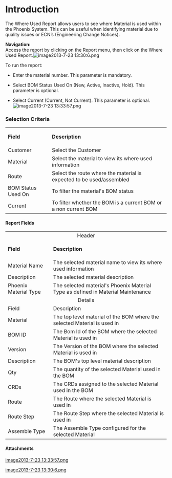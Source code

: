 # Introduction

The Where Used Report allows users to see where Material is used within the Phoenix System. This can be useful when identifying material due to quality issues or ECN’s (Engineering Change Notices).

**Navigation:**  
Access the report by clicking on the Report menu, then click on the Where Used Report.![image2013-7-23 13:30:6.png](/.attachments/29919951.png)



To run the report:

- Enter the material number. This parameter is mandatory.

- Select BOM Status Used On (New, Active, Inactive, Hold). This parameter is optional.

- Select Current (Current, Not Current). This parameter is optional.
![image2013-7-23 13:33:57.png](/.attachments/29919950.png)





### Selection Criteria



<table class="confluenceTable"><tbody><tr><td class="highlight confluenceTd"><p><strong>Field</strong></p></td><td class="highlight confluenceTd"><p><strong>Description</strong></p></td></tr><tr><td colspan="1" class="confluenceTd">Customer</td><td colspan="1" class="confluenceTd">Select the Customer</td></tr><tr><td colspan="1" class="confluenceTd">Material</td><td colspan="1" class="confluenceTd"><span>Select the material to view its where used information</span></td></tr><tr><td colspan="1" class="confluenceTd">Route</td><td colspan="1" class="confluenceTd">Select the route where the material is expected to be used/assembled</td></tr><tr><td colspan="1" class="confluenceTd">BOM Status Used On</td><td colspan="1" class="confluenceTd">To filter the material's BOM status</td></tr><tr><td colspan="1" class="confluenceTd">Current</td><td colspan="1" class="confluenceTd">To filter whether the BOM is a current BOM or a non current BOM</td></tr></tbody></table>



#### **Report Fields** 




<table class="confluenceTable"><tbody><tr><td colspan="2" style="text-align: center;" class="confluenceTd">Header</td></tr><tr><td class="highlight confluenceTd"><p><strong>Field</strong></p></td><td class="highlight confluenceTd"><p><strong>Description</strong></p></td></tr><tr><td colspan="1" class="confluenceTd"><span>Material Name</span></td><td colspan="1" class="confluenceTd"><span>The selected material name to view its where used information</span></td></tr><tr><td colspan="1" class="confluenceTd">Description</td><td colspan="1" class="confluenceTd">The selected material description</td></tr><tr><td colspan="1" class="confluenceTd"><span>Phoenix Material Type</span></td><td colspan="1" class="confluenceTd"><span>The selected material's </span><span>Phoenix Material Type as defined in Material Maintenance</span></td></tr><tr><td colspan="2" style="text-align: center;" class="confluenceTd">Details</td></tr><tr><td class="highlight confluenceTd" colspan="1">Field</td><td class="highlight confluenceTd" colspan="1">Description</td></tr><tr><td colspan="1" class="confluenceTd">Material</td><td colspan="1" class="confluenceTd">The top level material of the BOM where the selected Material is used in</td></tr><tr><td colspan="1" class="confluenceTd">BOM ID</td><td colspan="1" class="confluenceTd">The Bom Id of the BOM where the selected Material is used in</td></tr><tr><td colspan="1" class="confluenceTd">Version</td><td colspan="1" class="confluenceTd">The Version of the BOM where the selected Material is used in</td></tr><tr><td colspan="1" class="confluenceTd">Description</td><td colspan="1" class="confluenceTd"><span>The BOM's top level material description</span></td></tr><tr><td colspan="1" class="confluenceTd">Qty</td><td colspan="1" class="confluenceTd">The quantity of the selected Material used in the BOM</td></tr><tr><td colspan="1" class="confluenceTd">CRDs</td><td colspan="1" class="confluenceTd">The CRDs assigned to the selected Material used in the BOM</td></tr><tr><td colspan="1" class="confluenceTd">Route</td><td colspan="1" class="confluenceTd">The Route where the selected Material is used in</td></tr><tr><td colspan="1" class="confluenceTd">Route Step</td><td colspan="1" class="confluenceTd"><span>The Route Step where the selected Material is used in</span></td></tr><tr><td colspan="1" class="confluenceTd">Assemble Type</td><td colspan="1" class="confluenceTd"><span>The Assemble Type configured for the selected Material</span></td></tr></tbody></table>



#### Attachments

[image2013-7-23 13:33:57.png](/.attachments/29919950.png)
[image2013-7-23 13:30:6.png](/.attachments/29919951.png)
